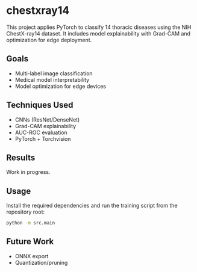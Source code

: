 # chestxray14
This project applies PyTorch to classify 14 thoracic diseases using the NIH ChestX-ray14 dataset. It includes model explainability with Grad-CAM and optimization for edge deployment.

## Goals
- Multi-label image classification
- Medical model interpretability
- Model optimization for edge devices

## Techniques Used
- CNNs (ResNet/DenseNet)
- Grad-CAM explainability
- AUC-ROC evaluation
- PyTorch + Torchvision

## Results
Work in progress.

## Usage
Install the required dependencies and run the training script from the repository root:

```bash
python -m src.main
```

## Future Work
- ONNX export
- Quantization/pruning

